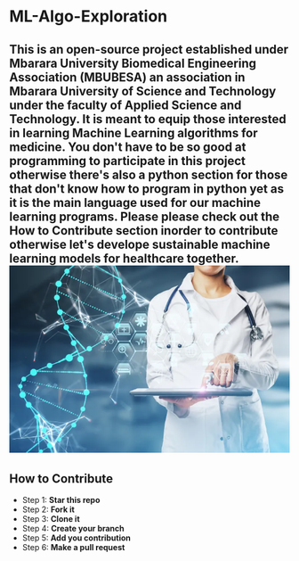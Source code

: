 # ML-Algo-Exploration  
This is an open-source project established under Mbarara University Biomedical Engineering Association (MBUBESA) an association in Mbarara University of Science and Technology under the faculty of Applied Science and Technology.
It is meant to equip those interested in learning Machine Learning algorithms for medicine. You don't have to be so good at programming to participate in this project otherwise there's also a python section for those that don't know how to program in python yet as it is the main language used for our machine learning programs. Please <b>please</b> check out the <b>How to Contribute</b> section inorder to contribute otherwise let's develope sustainable machine learning models for healthcare together.
![img](ai.webp)
---

## How to Contribute

* Step 1: <b>Star this repo</b>  
* Step 2: <b>Fork it</b>
* Step 3: <b>Clone it</b>
* Step 4: <b>Create your branch</b>  
* Step 5: <b>Add you contribution</b>
* Step 6: <b>Make a pull request</b>
